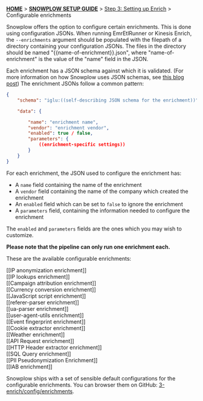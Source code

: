 <a name="top" />

[**HOME**](Home) > [**SNOWPLOW SETUP GUIDE**](Setting-up-Snowplow) > [Step 3: Setting up Enrich](Setting-up-enrich) > Configurable enrichments

Snowplow offers the option to configure certain enrichments. This is done using configuration JSONs. When running EmrEtlRunner or Kinesis Enrich, the `--enrichments` argument should be populated with the filepath of a directory containing your configuration JSONs. The files in the directory should be named "{{name-of-enrichment}}.json", where "name-of-enrichment" is the value of the "name" field in the JSON.

Each enrichment has a JSON schema against which it is validated. (For more information on how Snowplow uses JSON schemas, see [this blog post][snowplow-schemas]) The enrichment JSONs follow a common pattern:

```json
{
	"schema": "iglu:((self-describing JSON schema for the enrichment))",

	"data": {

		"name": "enrichment name",
		"vendor": "enrichment vendor",
		"enabled": true / false,
		"parameters": {
			((enrichment-specific settings))
		}
	}
}
```

For each enrichment, the JSON used to configure the enrichment has:
* A `name` field containing the name of the enrichment
* A `vendor` field containing the name of the company which created the enrichment
* An `enabled` field which can be set to `false` to ignore the enrichment
* A `parameters` field, containing the information needed to configure the enrichment

The `enabled` and `parameters` fields are the ones which you may wish to customize.

__Please note that the pipeline can only run one enrichment each.__


These are the available configurable enrichments:

[[IP anonymization enrichment]]  
[[IP lookups enrichment]]  
[[Campaign attribution enrichment]]  
[[Currency conversion enrichment]]  
[[JavaScript script enrichment]]  
[[referer-parser enrichment]]  
[[ua-parser enrichment]]  
[[user-agent-utils enrichment]]  
[[Event fingerprint enrichment]]  
[[Cookie extractor enrichment]]  
[[Weather enrichment]]  
[[API Request enrichment]]  
[[HTTP Header extractor enrichment]]  
[[SQL Query enrichment]]  
[[PII Pseudonymization Enrichment]]  
[[IAB enrichment]]

Snowplow ships with a set of sensible default configurations for the configurable enrichments. You can browser them on GitHub: [3-enrich/config/enrichments][enrichment-json-examples].

[enrichment-json-examples]: https://github.com/snowplow/snowplow/tree/master/3-enrich/config/enrichments/
[snowplow-schemas]: http://snowplowanalytics.com/blog/2014/05/15/introducing-self-describing-jsons/
